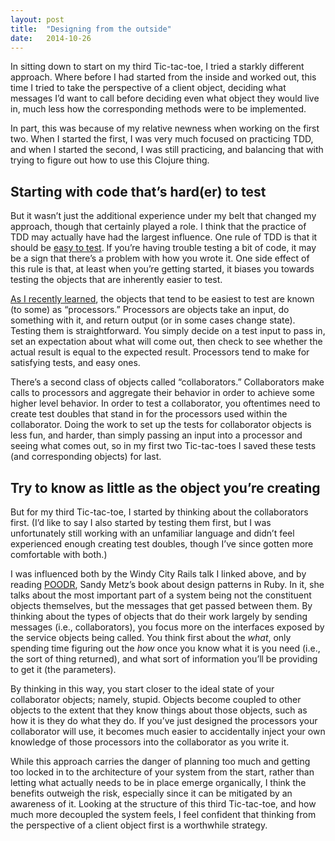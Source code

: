 ```yaml
---
layout: post
title:  "Designing from the outside"
date:   2014-10-26
---
```


In sitting down to start on my third Tic-tac-toe, I tried a starkly different approach. Where before I had started from the inside and worked out, this time I tried to take the perspective of a client object, deciding what messages I’d want to call before deciding even what object they would live in, much less how the corresponding methods were to be implemented.

In part, this was because of my relative newness when working on the first two. When I started the first, I was very much focused on practicing TDD, and when I started the second, I was still practicing, and balancing that with trying to figure out how to use this Clojure thing.

## Starting with code that’s hard(er) to test

But it wasn’t just the additional experience under my belt that changed my approach, though that certainly played a role. I think that the practice of TDD may actually have had the largest influence. One rule of TDD is that it should be [easy to test][]. If you’re having trouble testing a bit of code, it may be a sign that there’s a problem with how you wrote it. One side effect of this rule is that, at least when you’re getting started, it biases you towards testing the objects that are inherently easier to test.

[As I recently learned][], the objects that tend to be easiest to test are known (to some) as “processors.” Processors are objects take an input, do something with it, and return output (or in some cases change state). Testing them is straightforward. You simply decide on a test input to pass in, set an expectation about what will come out, then check to see whether the actual result is equal to the expected result. Processors tend to make for satisfying tests, and easy ones.

There’s a second class of objects called “collaborators.” Collaborators make calls to processors and aggregate their behavior in order to achieve some higher level behavior. In order to test a collaborator, you oftentimes need to create test doubles that stand in for the processors used within the collaborator. Doing the work to set up the tests for collaborator objects is less fun, and harder, than simply passing an input into a processor and seeing what comes out, so in my first two Tic-tac-toes I saved these tests (and corresponding objects) for last.

## Try to know as little as the object you’re creating

But for my third Tic-tac-toe, I started by thinking about the collaborators first. (I’d like to say I also started by testing them first, but I was unfortunately still working with an unfamiliar language and didn’t feel experienced enough creating test doubles, though I’ve since gotten more comfortable with both.)

I was influenced both by the Windy City Rails talk I linked above, and by reading [POODR][], Sandy Metz’s book about design patterns in Ruby. In it, she talks about the most important part of a system being not the constituent objects themselves, but the messages that get passed between them. By thinking about the types of objects that do their work largely by sending messages (i.e., collaborators), you focus more on the interfaces exposed by the service objects being called. You think first about the *what*, only spending time figuring out the *how* once you know what it is you need (i.e., the sort of thing returned), and what sort of information you’ll be providing to get it (the parameters).

By thinking in this way, you start closer to the ideal state of your collaborator objects; namely, stupid. Objects become coupled to other objects to the extent that they know things about those objects, such as how it is they do what they do. If you’ve just designed the processors your collaborator will use, it becomes much easier to accidentally inject your own knowledge of those processors into the collaborator as you write it.

While this approach carries the danger of planning too much and getting too locked in to the architecture of your system from the start, rather than letting what actually needs to be in place emerge organically, I think the benefits outweigh the risk, especially since it can be mitigated by an awareness of it. Looking at the structure of this third Tic-tac-toe, and how much more decoupled the system feels, I feel confident that thinking from the perspective of a client object first is a worthwhile strategy.

[As I recently learned]: http://www.windycityrails.org/videos/2014/#4
[easy to test]: http://blog.8thlight.com/josh-cheek/2011/10/01/testing-code-thats-hard-to-test.html
[POODR]: http://poodr.com